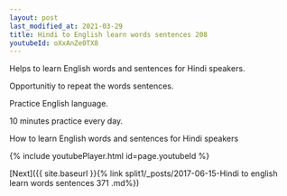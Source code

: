 ```yaml
---
layout: post
last_modified_at: 2021-03-29
title: Hindi to English learn words sentences 208 
youtubeId: oXxAnZe0TX8
---
```

 
 
Helps to learn English words and sentences for Hindi speakers.

Opportunitiy to repeat the words sentences. 

Practice English language. 
 
10 minutes practice every day. 
 
How to learn English words and sentences for Hindi speakers 
 
{% include youtubePlayer.html id=page.youtubeId %}
 
 
[Next]({{ site.baseurl }}{% link  split1/_posts/2017-06-15-Hindi to english learn words sentences 371 .md%})
 

